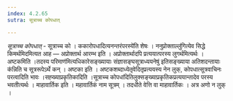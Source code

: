 ```yaml
---
index: 4.2.65
sutra: सूत्राच्च कोपधात्

---
```

_सूत्राच्च कोपधात्_ - सूत्राच्च को । ककारोपधादित्यनन्तरंपरस्ये॑ति शेषः । ननुप्रोक्ताल्लु॑गित्येव सिद्धे किमर्थमिदमित्यत आह — अप्रोक्तार्थ आरम्भ इति । अप्रोक्तार्थादपि प्रत्ययात्परस्य लुगर्थमित्यर्थः । अष्टकमिति ।तदस्य परिमाण॑मित्यधिकारेसङ्ख्यायाः संज्ञासङ्घसूत्राध्ययनेषु॑ इतिसङ्ख्याया अतिशदन्तायाः क॑न्निति च सूत्ररूपेऽर्थे कन् । अष्टका इति । अष्टकशब्दाध्येतृवेदितृप्रत्ययस्य नेन लुक्, कोपधात्सूत्रवाचिनः परत्वादिति भावः ।सह्ख्याप्रकृतिकादिति ।सूत्राच्च कोपधा॑दितिलुक्सङ्ख्याप्रकृतिकप्रत्ययान्तादेव परस्य भवतीत्यर्थः । माहावार्तिक इति । महावार्तिकं नाम सूत्रम् । तदधीते वेत्ति वा माहावार्तिकः । अत्र अणो न लुक् । 